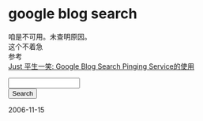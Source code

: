 # google blog search

<p>咱是不可用。未查明原因。<br />
这个不着急<br />
参考<br />
<a href="http://www.thinkjam.org/zoptuno/archives/2006/10/google-blog-search-pinging-service.html">Just 平生一笑: Google Blog Search Pinging Service的使用</a></p>
<script language="javascript" type="text/javascript">
function searchblog() {
var qe=encodeURIComponent(document.gs.key.value);
window.open("http://blogsearch.google.com/blogsearch?hl=en&q="+qe+"+blogurl%3Apengyou.rijiben.org&btnG=Search+Blogs");
return false;
}
</script><div id="searchform">
<form name="gs" onsubmit="return(searchblog())">
<input class="form-text" type="text" name="key" size="15" /><br />
<input class="form-submit" type="submit" value="Search" /><br />
</form>
</div>


2006-11-15